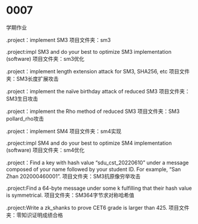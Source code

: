 # 0007
  学期作业

.project：implement SM3
项目文件夹：sm3

.project:impl SM3 and do your best to optimize SM3 implementation (software)
项目文件夹：sm3优化

.project：implement length extension attack for SM3, SHA256, etc
项目文件夹：SM3长度扩展攻击

.project：implement the naïve birthday attack of reduced SM3
项目文件夹：SM3生日攻击

.project：implement the Rho method of reduced SM3
项目文件夹：SM3 pollard_rho攻击

.project：implement SM4
项目文件夹：sm4实现

.project:impl SM4 and do your best to optimize SM4 implementation (software)
项目文件夹：sm4优化

.project：Find a key with hash value “sdu_cst_20220610” under a message composed of your name followed by your student ID. For example, “San Zhan 202000460001”.
项目文件夹：SM3抗原像穷举攻击

.project:Find a 64-byte message under some k fulfilling that their hash value is symmetrical.
项目文件夹：SM364字节求对称哈希值

.project:Write a zk_shanks to prove CET6 grade is larger than 425.
项目文件夹：零知识证明成绩合格
